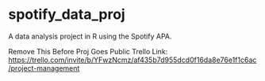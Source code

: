 # spotify_data_proj
A data analysis project in R using the Spotify APA.




Remove This Before Proj Goes Public Trello Link: 
https://trello.com/invite/b/YFwzNcmz/af435b7d955dcd0f16da8e76e1f1c6ac/project-management